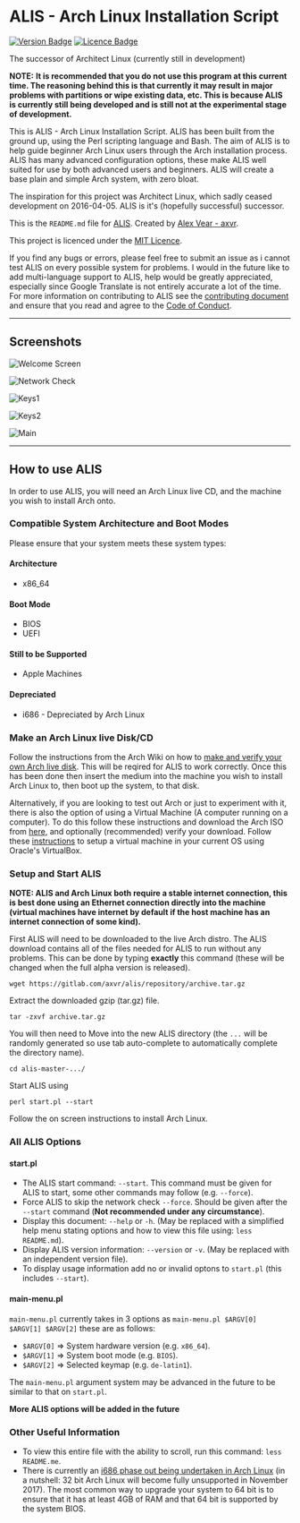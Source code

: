 # ALIS - Arch Linux Installation Script

<!-- Badges made using https://shields.io/ -->
[![Version Badge](https://img.shields.io/badge/Version-v0.1.0-brightgreen.svg)](https://github.com/axvr/alis/)
[![Licence Badge](https://img.shields.io/badge/Licence-MIT-blue.svg)](https://github.com/axvr/alis/blob/master/LICENCE)

The successor of Architect Linux (currently still in development)

**NOTE:**
**It is recommended that you do not use this program at this current time. The reasoning behind this is that currently it may result in major problems with partitions or wipe existing data, etc. This is because ALIS is currently still being developed and is still not at the experimental stage of development.**

This is ALIS - Arch Linux Installation Script. ALIS has been built from the ground up, using the Perl scripting language and Bash. The aim of ALIS is to help guide beginner Arch Linux users through the Arch installation process. ALIS has many advanced configuration options, these make ALIS well suited for use by both advanced users and beginners. ALIS will create a base plain and simple Arch system, with zero bloat.

The inspiration for this project was Architect Linux, which sadly ceased development on 2016-04-05. ALIS is it's (hopefully successful) successor.

This is the ``README.md`` file for [ALIS](https://github.com/axvr/alis). Created by [Alex Vear - axvr](https://github.com/axvr).

This project is licenced under the [MIT Licence](https://github.com/axvr/alis/blob/master/LICENCE).

If you find any bugs or errors, please feel free to submit an issue as i cannot test ALIS on every possible system for problems. I would in the future like to add multi-language support to ALIS, help would be greatly appreciated, especially since Google Translate is not entirely accurate a lot of the time. For more information on contributing to ALIS see the [contributing document](https://github.com/axvr/alis/blob/master/CONTRIBUTING.md) and ensure that you read and agree to the [Code of Conduct](https://github.com/axvr/alis/blob/master/CODE_OF_CONDUCT.md).

---

## Screenshots

![Welcome Screen](screenshots/001-alis-welcome-screen.png)

![Network Check](screenshots/003-alis-network-check.png)

![Keys1](screenshots/005-alis-keys1.png)

![Keys2](screenshots/006-alis-keys2.png)

![Main](screenshots/007-alis-main-main.png)

---

## How to use ALIS

In order to use ALIS, you will need an Arch Linux live CD, and the machine you wish to install Arch onto.

### Compatible System Architecture and Boot Modes

Please ensure that your system meets these system types:

#### Architecture

* x86_64

#### Boot Mode

* BIOS
* UEFI

#### Still to be Supported

* Apple Machines

#### Depreciated

* i686 - Depreciated by Arch Linux

### Make an Arch Linux live Disk/CD

Follow the instructions from the Arch Wiki on how to [make and verify your own Arch live disk](https://wiki.archlinux.org/index.php/Category:Getting_and_installing_Arch). This will be reqired for ALIS to work correctly. Once this has been done then insert the medium into the machine you wish to install Arch Linux to, then boot up the system, to that disk.

Alternatively, if you are looking to test out Arch or just to experiment with it, there is also the option of using a Virtual Machine (A computer running on a computer). To do this follow these instructions and download the Arch ISO from [here](https://wiki.archlinux.org/index.php/Category:Getting_and_installing_Arch), and optionally (recommended) verify your download. Follow these [instructions](https://www.virtualbox.org/manual/ch01.html) to setup a virtual machine in your current OS using Oracle's VirtualBox.

### Setup and Start ALIS

**NOTE: ALIS and Arch Linux both require a stable internet connection, this is best done using an Ethernet connection directly into the machine (virtual machines have internet by default if the host machine has an internet connection of some kind).**

First ALIS will need to be downloaded to the live Arch distro. The ALIS download contains all of the files needed for ALIS to run without any problems. This can be done by typing **exactly** this command (these will be changed when the full alpha version is released).

``wget https://gitlab.com/axvr/alis/repository/archive.tar.gz``

Extract the downloaded gzip (tar.gz) file.

``tar -zxvf archive.tar.gz``

You will then need to Move into the new ALIS directory (the ``...`` will be randomly generated so use tab auto-complete to automatically complete the directory name).

``cd alis-master-.../``

Start ALIS using

``perl start.pl --start``

Follow the on screen instructions to install Arch Linux.

### All ALIS Options

#### start.pl

* The ALIS start command: ``--start``. This command must be given for ALIS to start, some other commands may follow (e.g. ``--force``).
* Force ALIS to skip the network check ``--force``. Should be given after the ``--start`` command (**Not recommended under any circumstance**).
* Display this document: ``--help`` or ``-h``. (May be replaced with a simplified help menu stating options and how to view this file using: ``less README.md``).
* Display ALIS version information: ``--version`` or ``-v``. (May be replaced with an independent version file).
* To display usage information add no or invalid optons to ``start.pl`` (this includes ``--start``).

#### main-menu.pl

``main-menu.pl`` currently takes in 3 options as ``main-menu.pl $ARGV[0] $ARGV[1] $ARGV[2]`` these are as follows:

* ``$ARGV[0]`` => System hardware version (e.g. ``x86_64``).
* ``$ARGV[1]`` => System boot mode (e.g. ``BIOS``).
* ``$ARGV[2]`` => Selected keymap (e.g. ``de-latin1``).

The ``main-menu.pl`` argument system may be advanced in the future to be similar to that on ``start.pl``.

**More ALIS options will be added in the future**

### Other Useful Information

* To view this entire file with the ability to scroll, run this command: ``less README.me``.
* There is currently an [i686 phase out being undertaken in Arch Linux](https://www.archlinux.org/news/phasing-out-i686-support/) (in a nutshell: 32 bit Arch Linux will become fully unsupported in November 2017). The most common way to upgrade your system to 64 bit is to ensure that it has at least 4GB of RAM and that 64 bit is supported by the system BIOS.
